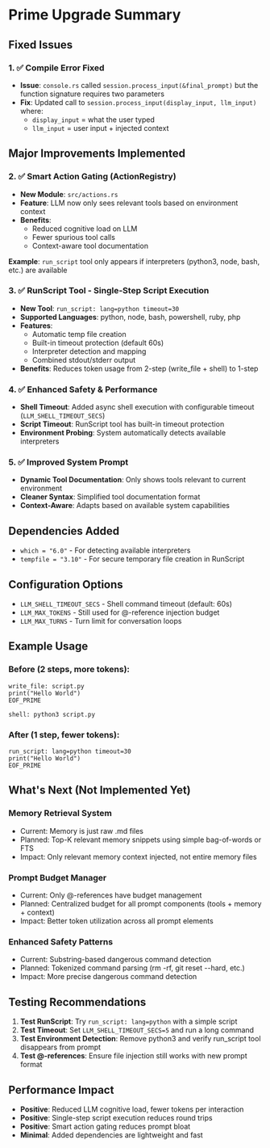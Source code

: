 # Prime Upgrade Summary

## Fixed Issues

### 1. ✅ Compile Error Fixed
- **Issue**: `console.rs` called `session.process_input(&final_prompt)` but the function signature requires two parameters
- **Fix**: Updated call to `session.process_input(display_input, llm_input)` where:
  - `display_input` = what the user typed
  - `llm_input` = user input + injected context

## Major Improvements Implemented

### 2. ✅ Smart Action Gating (ActionRegistry)
- **New Module**: `src/actions.rs`
- **Feature**: LLM now only sees relevant tools based on environment context
- **Benefits**: 
  - Reduced cognitive load on LLM
  - Fewer spurious tool calls
  - Context-aware tool documentation

**Example**: `run_script` tool only appears if interpreters (python3, node, bash, etc.) are available

### 3. ✅ RunScript Tool - Single-Step Script Execution
- **New Tool**: `run_script: lang=python timeout=30`
- **Supported Languages**: python, node, bash, powershell, ruby, php
- **Features**:
  - Automatic temp file creation
  - Built-in timeout protection (default 60s)
  - Interpreter detection and mapping
  - Combined stdout/stderr output
- **Benefits**: Reduces token usage from 2-step (write_file + shell) to 1-step

### 4. ✅ Enhanced Safety & Performance
- **Shell Timeout**: Added async shell execution with configurable timeout (`LLM_SHELL_TIMEOUT_SECS`)
- **Script Timeout**: RunScript tool has built-in timeout protection
- **Environment Probing**: System automatically detects available interpreters

### 5. ✅ Improved System Prompt
- **Dynamic Tool Documentation**: Only shows tools relevant to current environment
- **Cleaner Syntax**: Simplified tool documentation format
- **Context-Aware**: Adapts based on available system capabilities

## Dependencies Added
- `which = "6.0"` - For detecting available interpreters
- `tempfile = "3.10"` - For secure temporary file creation in RunScript

## Configuration Options
- `LLM_SHELL_TIMEOUT_SECS` - Shell command timeout (default: 60s)
- `LLM_MAX_TOKENS` - Still used for @-reference injection budget
- `LLM_MAX_TURNS` - Turn limit for conversation loops

## Example Usage

### Before (2 steps, more tokens):
```
write_file: script.py
print("Hello World")
EOF_PRIME

shell: python3 script.py
```

### After (1 step, fewer tokens):
```
run_script: lang=python timeout=30
print("Hello World")
EOF_PRIME
```

## What's Next (Not Implemented Yet)

### Memory Retrieval System
- Current: Memory is just raw .md files
- Planned: Top-K relevant memory snippets using simple bag-of-words or FTS
- Impact: Only relevant memory context injected, not entire memory files

### Prompt Budget Manager
- Current: Only @-references have budget management
- Planned: Centralized budget for all prompt components (tools + memory + context)
- Impact: Better token utilization across all prompt elements

### Enhanced Safety Patterns
- Current: Substring-based dangerous command detection
- Planned: Tokenized command parsing (rm -rf, git reset --hard, etc.)
- Impact: More precise dangerous command detection

## Testing Recommendations

1. **Test RunScript**: Try `run_script: lang=python` with a simple script
2. **Test Timeout**: Set `LLM_SHELL_TIMEOUT_SECS=5` and run a long command
3. **Test Environment Detection**: Remove python3 and verify run_script tool disappears from prompt
4. **Test @-references**: Ensure file injection still works with new prompt format

## Performance Impact

- **Positive**: Reduced LLM cognitive load, fewer tokens per interaction
- **Positive**: Single-step script execution reduces round trips
- **Positive**: Smart action gating reduces prompt bloat
- **Minimal**: Added dependencies are lightweight and fast
